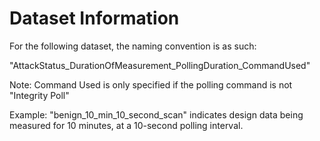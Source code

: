 # Dataset Information

For the following dataset, the naming convention is as such:

"AttackStatus_DurationOfMeasurement_PollingDuration_CommandUsed"

Note: Command Used is only specified if the polling command is not "Integrity Poll"

Example:
"benign_10_min_10_second_scan" indicates design data being measured for 10 minutes, at a 10-second polling interval.
